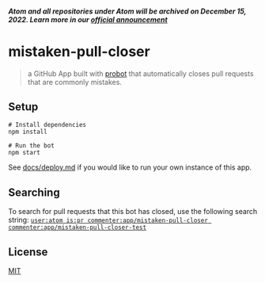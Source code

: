 ##### Atom and all repositories under Atom will be archived on December 15, 2022. Learn more in our [official announcement](https://github.blog/2022-06-08-sunsetting-atom/)
 # mistaken-pull-closer

> a GitHub App built with [probot](https://github.com/probot/probot) that automatically closes pull requests that are commonly mistakes.

## Setup

```
# Install dependencies
npm install

# Run the bot
npm start
```

See [docs/deploy.md](docs/deploy.md) if you would like to run your own instance of this app.

## Searching

To search for pull requests that this bot has closed, use the following search string: [`user:atom is:pr commenter:app/mistaken-pull-closer commenter:app/mistaken-pull-closer-test`](https://github.com/search?utf8=%E2%9C%93&q=user%3Aatom+is%3Apr+commenter%3Aapp%2Fmistaken-pull-closer+commenter%3Aapp%2Fmistaken-pull-closer-test&type=)

## License

[MIT](LICENSE.md)
